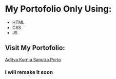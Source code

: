 # My Portofolio Only Using:
- HTML
- CSS
- JS

## Visit My Portofolio:
<a href="adityakurnias.vercel.app">Aditya Kurnia Saputra Porto</a>

### I will remake it soon
